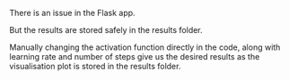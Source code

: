 There is an issue in the Flask app.

But the results are stored safely in the results folder.

Manually changing the activation function directly in the code, along with learning rate and number of steps give us the desired results as the visualisation plot is stored in the results folder.



